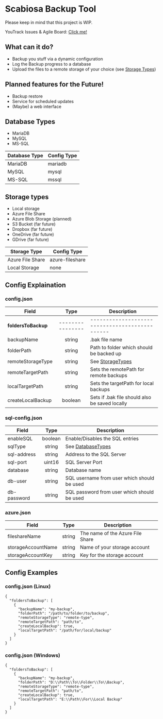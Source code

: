 # Scabiosa Backup Tool

Please keep in mind that this project is WIP.

YouTrack Issues & Agile Board: [Click me!](https://codenoodles.youtrack.cloud/issues)

## What can it do?
- Backup you stuff via a dynamic configuration
- Log the Backup progress to a database 
- Upload the files to a remote storage of your choice (see [Storage Types](#storage-types))

## Planned features for the Future!
- Backup restore
- Service for scheduled updates
- (Maybe) a web interface

## Database Types
- MariaDB
- MySQL
- MS-SQL

| Database Type | Config Type |
|---------------|-------------|
| MariaDB       | mariadb     |
 | MySQL         | mysql       |
 | MS-SQL        | mssql       |


## Storage types
- Local storage 
- Azure File Share
- Azure Blob Storage (planned)
- S3 Bucket (far future)
- Dropbox (far future)
- OneDrive (far future)
- GDrive (far future)

| Storage Type            | Config Type              |
|-------------------------|--------------------------|
| Azure File Share        | azure-fileshare          |
| Local Storage           | none                     |


## Config Explaination

### config.json
| Field                 |       Type       | Description                                    |
|-----------------------|:----------------:|------------------------------------------------|
| **foldersToBackup**   | ---------------- | ---------------------------------------------- |
| backupName            |      string      | .bak file name                                 |
| folderPath            |      string      | Path to folder which should be backed up       |
| remoteStorageType     |      string      | See [StorageTypes](#storage-types)             |
| remoteTargetPath      |      string      | Sets the remotePath for remote backups         |
| localTargetPath       |      string      | Sets the targetPath for local backups          |
| createLocalBackup     |     boolean      | Sets if .bak file should also be saved locally |

### sql-config.json
| Field        |       Type       | Description                                    |
|--------------|:----------------:|------------------------------------------------|
| enableSQL    |     boolean      | Enable/Disables the SQL entries                |
| sqlType      |      string      | See [DatabaseTypes](#database-types)           |
| sql-address  |      string      | Address to the SQL Server                      |
| sql-port     |      uint16      | SQL Server Port                                |
| database     |      string      | Database name                                  |
| db-user      |      string      | SQL username from user which should be used    |
| db-password  |      string      | SQL password from user which should be used    |

### azure.json
| Field              |  Type  | Description                       |
|--------------------|:------:|-----------------------------------|
| fileshareName      | string | The name of the Azure File Share  |
| storageAccountName | string | Name of your storage account      |
| storageAccountKey  | string | Key for the storage account       |


## Config Examples

### config.json (Linux)
```
{
  "foldersToBackup": [
    {
      "backupName": "my-backup",
      "folderPath": "/path/to/folder/to/backup",
      "remoteStorageType": "remote-type",
      "remoteTargetPath": "path/to",
      "createLocalBackup": true,
      "localTargetPath": "/path/for/local/backup"
    }
  ]
}
```

### config.json (Windows)
```
{
  "foldersToBackup": [
    {
      "backupName": "my-backup",
      "folderPath": "D:\\Path\\To\\Folder\\To\\Backup",
      "remoteStorageType": "remote-type",
      "remoteTargetPath": "path/to",
      "createLocalBackup": true,
      "localTargetPath": "E:\\Path\\For\\Local Backup"
    }
  ]
}
```